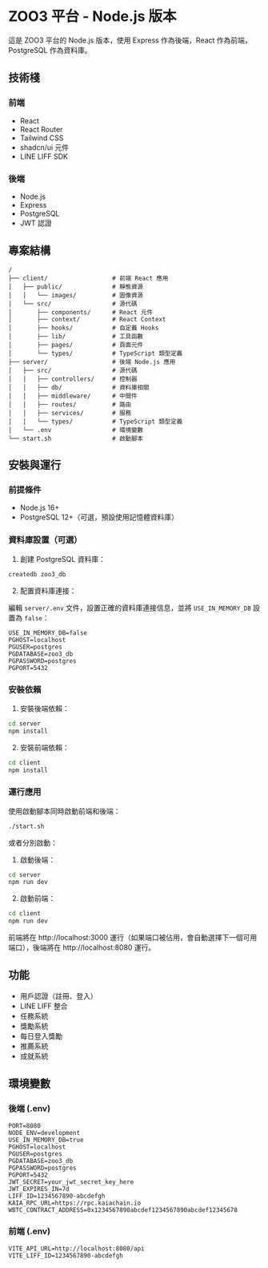 # ZOO3 平台 - Node.js 版本

這是 ZOO3 平台的 Node.js 版本，使用 Express 作為後端，React 作為前端，PostgreSQL 作為資料庫。

## 技術棧

### 前端
- React
- React Router
- Tailwind CSS
- shadcn/ui 元件
- LINE LIFF SDK

### 後端
- Node.js
- Express
- PostgreSQL
- JWT 認證

## 專案結構

```
/
├── client/                  # 前端 React 應用
│   ├── public/              # 靜態資源
│   │   └── images/          # 圖像資源
│   └── src/                 # 源代碼
│       ├── components/      # React 元件
│       ├── context/         # React Context
│       ├── hooks/           # 自定義 Hooks
│       ├── lib/             # 工具函數
│       ├── pages/           # 頁面元件
│       └── types/           # TypeScript 類型定義
├── server/                  # 後端 Node.js 應用
│   ├── src/                 # 源代碼
│   │   ├── controllers/     # 控制器
│   │   ├── db/              # 資料庫相關
│   │   ├── middleware/      # 中間件
│   │   ├── routes/          # 路由
│   │   ├── services/        # 服務
│   │   └── types/           # TypeScript 類型定義
│   └── .env                 # 環境變數
└── start.sh                 # 啟動腳本
```

## 安裝與運行

### 前提條件

- Node.js 16+
- PostgreSQL 12+（可選，預設使用記憶體資料庫）

### 資料庫設置（可選）

1. 創建 PostgreSQL 資料庫：

```bash
createdb zoo3_db
```

2. 配置資料庫連接：

編輯 `server/.env` 文件，設置正確的資料庫連接信息，並將 `USE_IN_MEMORY_DB` 設置為 `false`：

```
USE_IN_MEMORY_DB=false
PGHOST=localhost
PGUSER=postgres
PGDATABASE=zoo3_db
PGPASSWORD=postgres
PGPORT=5432
```

### 安裝依賴

1. 安裝後端依賴：

```bash
cd server
npm install
```

2. 安裝前端依賴：

```bash
cd client
npm install
```

### 運行應用

使用啟動腳本同時啟動前端和後端：

```bash
./start.sh
```

或者分別啟動：

1. 啟動後端：

```bash
cd server
npm run dev
```

2. 啟動前端：

```bash
cd client
npm run dev
```

前端將在 http://localhost:3000 運行（如果端口被佔用，會自動選擇下一個可用端口），後端將在 http://localhost:8080 運行。

## 功能

- 用戶認證（註冊、登入）
- LINE LIFF 整合
- 任務系統
- 獎勵系統
- 每日登入獎勵
- 推薦系統
- 成就系統

## 環境變數

### 後端 (.env)

```
PORT=8080
NODE_ENV=development
USE_IN_MEMORY_DB=true
PGHOST=localhost
PGUSER=postgres
PGDATABASE=zoo3_db
PGPASSWORD=postgres
PGPORT=5432
JWT_SECRET=your_jwt_secret_key_here
JWT_EXPIRES_IN=7d
LIFF_ID=1234567890-abcdefgh
KAIA_RPC_URL=https://rpc.kaiachain.io
WBTC_CONTRACT_ADDRESS=0x1234567890abcdef1234567890abcdef12345678
```

### 前端 (.env)

```
VITE_API_URL=http://localhost:8080/api
VITE_LIFF_ID=1234567890-abcdefgh
```

